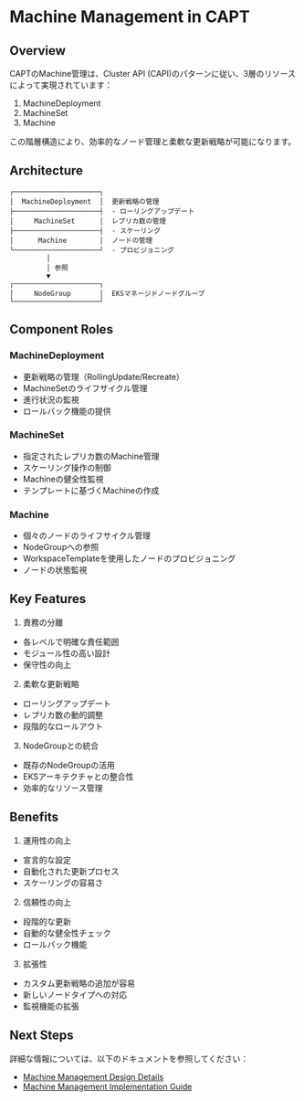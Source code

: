 # Machine Management in CAPT

## Overview

CAPTのMachine管理は、Cluster API (CAPI)のパターンに従い、3層のリソースによって実現されています：

1. MachineDeployment
2. MachineSet
3. Machine

この階層構造により、効率的なノード管理と柔軟な更新戦略が可能になります。

## Architecture

```
┌─────────────────────┐
│  MachineDeployment  │  更新戦略の管理
├─────────────────────┤  - ローリングアップデート
│     MachineSet      │  レプリカ数の管理
├─────────────────────┤  - スケーリング
│      Machine        │  ノードの管理
└─────────────────────┘  - プロビジョニング
         │
         │ 参照
         ▼
┌─────────────────────┐
│     NodeGroup       │  EKSマネージドノードグループ
└─────────────────────┘
```

## Component Roles

### MachineDeployment
- 更新戦略の管理（RollingUpdate/Recreate）
- MachineSetのライフサイクル管理
- 進行状況の監視
- ロールバック機能の提供

### MachineSet
- 指定されたレプリカ数のMachine管理
- スケーリング操作の制御
- Machineの健全性監視
- テンプレートに基づくMachineの作成

### Machine
- 個々のノードのライフサイクル管理
- NodeGroupへの参照
- WorkspaceTemplateを使用したノードのプロビジョニング
- ノードの状態監視

## Key Features

1. 責務の分離
- 各レベルで明確な責任範囲
- モジュール性の高い設計
- 保守性の向上

2. 柔軟な更新戦略
- ローリングアップデート
- レプリカ数の動的調整
- 段階的なロールアウト

3. NodeGroupとの統合
- 既存のNodeGroupの活用
- EKSアーキテクチャとの整合性
- 効率的なリソース管理

## Benefits

1. 運用性の向上
- 宣言的な設定
- 自動化された更新プロセス
- スケーリングの容易さ

2. 信頼性の向上
- 段階的な更新
- 自動的な健全性チェック
- ロールバック機能

3. 拡張性
- カスタム更新戦略の追加が容易
- 新しいノードタイプへの対応
- 監視機能の拡張

## Next Steps

詳細な情報については、以下のドキュメントを参照してください：

- [Machine Management Design Details](05-machine-management-design.md)
- [Machine Management Implementation Guide](06-machine-management-implementation.md)
